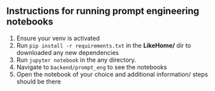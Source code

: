 ## Instructions for running prompt engineering notebooks

1. Ensure your venv is activated
2. Run `pip install -r requirements.txt` in the **LikeHome/** dir to downloaded any new dependencies
3. Run `jupyter notebook` in the any directory. 
4. Navigate to `backend/prompt_eng` to see the notebooks
5. Open the notebook of your choice and additional information/ steps should be there